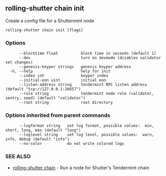 ## rolling-shutter chain init

Create a config file for a Shuttermint node

```
rolling-shutter chain init [flags]
```

### Options

```
      --blocktime float          block time in seconds (default 1)
      --dev                      turn on devmode (disables validator set changes)
      --genesis-keyper strings   genesis keyper address
  -h, --help                     help for init
      --index int                keyper index
      --initial-eon uint         initial eon
      --listen-address string    tendermint RPC listen address (default "tcp://127.0.0.1:26657")
      --role string              tendermint node role (validator, sentry, seed) (default "validator")
      --root string              root directory
```

### Options inherited from parent commands

```
      --logformat string   set log format, possible values:  min, short, long, max (default "long")
      --loglevel string    set log level, possible values:  warn, info, debug (default "info")
      --no-color           do not write colored logs
```

### SEE ALSO

* [rolling-shutter chain](rolling-shutter_chain.md)	 - Run a node for Shutter's Tendermint chain

